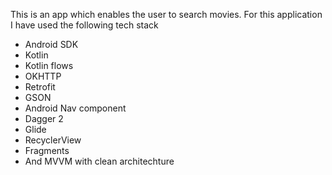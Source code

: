 This is an app which enables the user to search movies.
For this application I have used the following tech stack
* Android SDK
* Kotlin
* Kotlin flows
* OKHTTP
* Retrofit
* GSON
* Android Nav component
* Dagger 2
* Glide
* RecyclerView
* Fragments
* And MVVM with clean architechture
